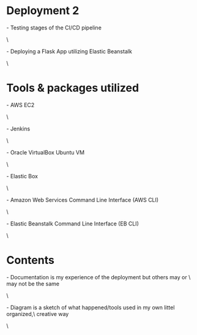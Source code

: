 # Deployment 2
<p> - Testing stages of the CI/CD pipeline</p>\
<p>- Deploying a Flask App utilizing Elastic Beanstalk </p>\
    
# Tools & packages utilized
<p> - AWS EC2 </p>\
<p> - Jenkins </p>\
<p> - Oracle VirtualBox Ubuntu VM </p>\
<p> - Elastic Box </p>\
<p> - Amazon Web Services Command Line Interface (AWS CLI) </p>\
<p> - Elastic Beanstalk Command Line Interface (EB CLI) </p>\
    
# Contents 
<p> - Documentation is my experience of the deployment but others may or \
may not be the same </p>\
<p> - Diagram is a sketch of what happened/tools used in my own littel organized,\
    creative way </p>\
    
    

